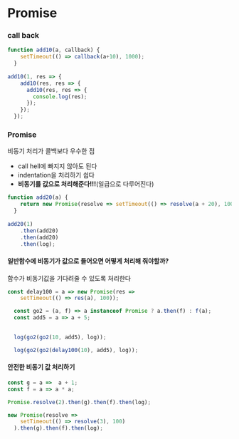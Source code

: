 # Promise

### call back 
```js
function add10(a, callback) {
    setTimeout(() => callback(a+10), 1000);
  }
  
add10(1, res => {
    add10(res, res => {
      add10(res, res => {
        console.log(res);
      });
    });
  });
```

### Promise
비동기 처리가 콜백보다 우수한 점
- call hell에 빠지지 않아도 된다
- indentation을 처리하기 쉽다
- **비동기를 값으로 처리해준다!!!**(일급으로 다루어진다)

```js
function add20(a) {
    return new Promise(resolve => setTimeout(() => resolve(a + 20), 1000));
  }
  
add20(1)
    .then(add20)
    .then(add20)
    .then(log);
```

#### 일반함수에 비동기가 값으로 들어오면 어떻게 처리해 줘야할까? 

함수가 비동기값을 기다려줄 수 있도록 처리한다 

```js
const delay100 = a => new Promise(res => 
    setTimeout(() => res(a), 100));

  const go2 = (a, f) => a instanceof Promise ? a.then(f) : f(a);
  const add5 = a => a + 5;
  

  log(go2(go2(10, add5), log));

  log(go2(go2(delay100(10), add5), log));
```
#### 안전한 비동기 값 처리하기
```js
const g = a =>  a + 1;
const f = a => a * a;

Promise.resolve(2).then(g).then(f).then(log);

new Promise(resolve => 
    setTimeout(() => resolve(3), 100)
  ).then(g).then(f).then(log);
```
